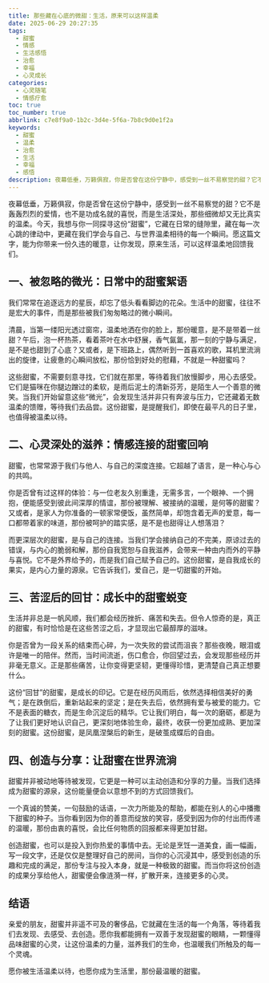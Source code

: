 ```yaml
---
title: 那些藏在心底的微甜：生活，原来可以这样温柔
date: 2025-06-29 20:27:35
tags:
  - 甜蜜
  - 情感
  - 生活感悟
  - 治愈
  - 幸福
  - 心灵成长
categories:
  - 心灵随笔
  - 情感疗愈
toc: true
toc_number: true
abbrlink: c7e8f9a0-1b2c-3d4e-5f6a-7b8c9d0e1f2a
keywords:
  - 甜蜜
  - 温柔
  - 治愈
  - 生活
  - 幸福
  - 感悟
description: 夜幕低垂，万籁俱寂，你是否曾在这份宁静中，感受到一丝不易察觉的甜？它不是轰轰烈烈的爱情，也不是功成名就的喜悦，而是生活深处，那些细微却又无比真实的温柔。今天，我想与你一同探寻这份“甜蜜”，它藏在日常的缝隙里，藏在每一次心跳的律动中，更藏在我们学会与自己、与世界温柔相待的每一个瞬间。愿这篇文字，能为你带来一份久违的暖意，让你发现，原来生活，可以这样温柔地回馈我们。
---
```


夜幕低垂，万籁俱寂，你是否曾在这份宁静中，感受到一丝不易察觉的甜？它不是轰轰烈烈的爱情，也不是功成名就的喜悦，而是生活深处，那些细微却又无比真实的温柔。今天，我想与你一同探寻这份“甜蜜”，它藏在日常的缝隙里，藏在每一次心跳的律动中，更藏在我们学会与自己、与世界温柔相待的每一个瞬间。愿这篇文字，能为你带来一份久违的暖意，让你发现，原来生活，可以这样温柔地回馈我们。

## 一、被忽略的微光：日常中的甜蜜絮语

我们常常在追逐远方的星辰，却忘了低头看看脚边的花朵。生活中的甜蜜，往往不是宏大的事件，而是那些被我们匆匆略过的微小瞬间。

清晨，当第一缕阳光透过窗帘，温柔地洒在你的脸上，那份暖意，是不是带着一丝甜？午后，泡一杯热茶，看着茶叶在水中舒展，香气氤氲，那一刻的宁静与满足，是不是也甜到了心底？又或者，是下班路上，偶然听到一首喜欢的歌，耳机里流淌出的旋律，让疲惫的心瞬间放松，那份恰到好处的慰藉，不就是一种甜蜜吗？

这些甜蜜，不需要刻意寻找，它们就在那里，等待着我们放慢脚步，用心去感受。它们是猫咪在你腿边蹭过的柔软，是雨后泥土的清新芬芳，是陌生人一个善意的微笑。当我们开始留意这些“微光”，会发现生活并非只有奔波与压力，它还藏着无数温柔的馈赠，等待我们去品尝。这份甜蜜，是提醒我们，即使在最平凡的日子里，也值得被温柔以待。

## 二、心灵深处的滋养：情感连接的甜蜜回响

甜蜜，也常常源于我们与他人、与自己的深度连接。它超越了语言，是一种心与心的共鸣。

你是否曾有过这样的体验：与一位老友久别重逢，无需多言，一个眼神、一个拥抱，便能感受到彼此间深厚的情谊，那份被理解、被接纳的温暖，是何等的甜蜜？又或者，是家人为你准备的一顿家常便饭，虽然简单，却饱含着无声的爱意，每一口都带着家的味道，那份被呵护的踏实感，是不是也甜得让人想落泪？

而更深层次的甜蜜，是与自己的连接。当我们学会接纳自己的不完美，原谅过去的错误，与内心的脆弱和解，那份自我宽恕与自我滋养，会带来一种由内而外的平静与喜悦。它不是外界给予的，而是我们自己赋予自己的。这份甜蜜，是自我成长的果实，是内心力量的源泉。它告诉我们，爱自己，是一切甜蜜的开始。

## 三、苦涩后的回甘：成长中的甜蜜蜕变

生活并非总是一帆风顺，我们都会经历挫折、痛苦和失去。但令人惊奇的是，真正的甜蜜，有时恰恰是在这些苦涩之后，才显现出它最醇厚的滋味。

你是否曾为一段关系的结束而心碎，为一次失败的尝试而沮丧？那些夜晚，眼泪或许是唯一的陪伴。然而，当时间流逝，伤口愈合，你回望过去，会发现那些经历并非毫无意义。正是那些痛苦，让你变得更坚韧，更懂得珍惜，更清楚自己真正想要什么。

这份“回甘”的甜蜜，是成长的印记。它是在经历风雨后，依然选择相信美好的勇气；是在跌倒后，重新站起来的坚定；是在失去后，依然拥有爱与被爱的能力。它不是表面的糖衣，而是生命沉淀后的精华。它让我们明白，每一次的磨砺，都是为了让我们更好地认识自己，更深刻地体验生命，最终，收获一份更加成熟、更加深刻的甜蜜。这份甜蜜，是凤凰涅槃后的新生，是破茧成蝶后的自由。

## 四、创造与分享：让甜蜜在世界流淌

甜蜜并非被动地等待被发现，它更是一种可以主动创造和分享的力量。当我们选择成为甜蜜的源泉，这份能量便会以意想不到的方式回馈我们。

一个真诚的赞美，一句鼓励的话语，一次力所能及的帮助，都能在别人的心中播撒下甜蜜的种子。当你看到因为你的善意而绽放的笑容，感受到因为你的付出而传递的温暖，那份由衷的喜悦，会比任何物质的回报都来得更加甘甜。

创造甜蜜，也可以是投入到你热爱的事情中去。无论是烹饪一道美食，画一幅画，写一段文字，还是仅仅是整理好自己的房间，当你的心沉浸其中，感受到创造的乐趣和完成的满足，那份专注与投入本身，就是一种极致的甜蜜。而当你将这份创造的成果分享给他人，甜蜜便会像涟漪一样，扩散开来，连接更多的心灵。

## 结语

亲爱的朋友，甜蜜并非遥不可及的奢侈品，它就藏在生活的每一个角落，等待着我们去发现、去感受、去创造。愿你我都能拥有一双善于发现甜蜜的眼睛，一颗懂得品味甜蜜的心灵，让这份温柔的力量，滋养我们的生命，也温暖我们所触及的每一个灵魂。

愿你被生活温柔以待，也愿你成为生活里，那份最温暖的甜蜜。